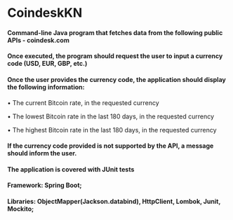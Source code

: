 # CoindeskKN

#### Command-line Java program that fetches data from the following public APIs  - coindesk.com

#### Once executed, the program should request the user to input a currency code (USD, EUR, GBP, etc.)
#### Once the user provides the currency code, the application should display the following information:
• The current Bitcoin rate, in the requested currency <p>
•  The lowest Bitcoin rate in the last 180 days, in the requested currency <p>
•  The highest Bitcoin rate in the last 180 days, in the requested currency<p>
#### If the currency code provided is not supported by the API, a message should inform the user.

#### The application is covered with JUnit tests
#### Framework: Spring Boot;
#### Libraries: ObjectMapper(Jackson.databind), HttpClient, Lombok, Junit, Mockito;
